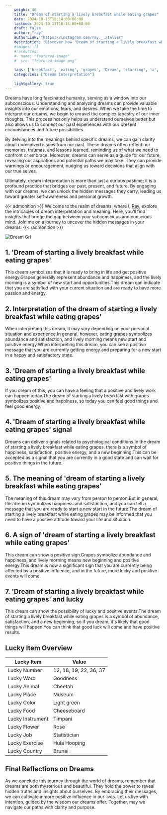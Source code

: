 ```yaml
---
    weight: 46
    title: "Dream of starting a lively breakfast while eating grapes"  # Assuming 'title' column exists
    date: 2024-10-13T18:14:00+08:00
    lastmod: 2024-10-13T18:14:00+08:00
    draft: false
    author: "ray"
    authorLink: "https://instagram.com/ray._.atelier"
    description: "Discover how 'Dream of starting a lively breakfast while eating grapes' can interpret your future and uncover its significant meanings in your life."
    #images: []
    #resources:
    #- name: "featured-image"
    #  src: "featured-image.png"
    
    tags: ['breakfast', 'eating', 'grapes', 'Dream', 'starting', 'a', 'of', 'while', 'lively']
    categories: ["Dream Interpretation"]
    
    lightgallery: true
---
```

    
Dreams have long fascinated humanity, serving as a window into our subconscious. Understanding and analyzing dreams can provide valuable insights into our emotions, fears, and desires. When we take the time to interpret our dreams, we begin to unravel the complex tapestry of our inner thoughts. This process not only helps us understand ourselves better but also allows us to connect our past experiences with our present circumstances and future possibilities.

By delving into the meanings behind specific dreams, we can gain clarity about unresolved issues from our past. These dreams often reflect our memories, traumas, and lessons learned, reminding us of what we need to confront or embrace. Moreover, dreams can serve as a guide for our future, revealing our aspirations and potential paths we may take. They can provide warnings or encouragement, nudging us toward decisions that align with our true selves.

Ultimately, dream interpretation is more than just a curious pastime; it is a profound practice that bridges our past, present, and future. By engaging with our dreams, we can unlock the hidden messages they carry, leading us toward greater self-awareness and personal growth.

{{< admonition >}}
Welcome to the realm of dreams, where I, [Ray](https://instagram.com/ray._.atelier), explore the intricacies of dream interpretation and meaning. Here, you’ll find insights that bridge the gap between your subconscious and conscious mind. Join me on a journey to uncover the hidden messages in your dreams.
{{< /admonition >}}

![Dream Grl](https://cdn.pixabay.com/photo/2017/11/02/03/35/gothic-2910057_1280.jpg "Dream Grl")

## 1. 'Dream of starting a lively breakfast while eating grapes'
This dream symbolizes that it is ready to bring in life and get positive energy.Grapes generally represent abundance and happiness, and the lively morning is a symbol of new start and opportunities.This dream can indicate that you are satisfied with your current situation and are ready to have more passion and energy.

## 2. Interpretation of the dream of starting a lively breakfast while eating grapes'
When interpreting this dream, it may vary depending on your personal situation and experience.In general, however, eating grapes symbolizes abundance and satisfaction, and lively morning means new start and positive energy.When interpreting this dream, you can see a positive message that you are currently getting energy and preparing for a new start in a happy and satisfactory state.

## 3. 'Dream of starting a lively breakfast while eating grapes'
If you dream of this, you can have a feeling that a positive and lively work can happen today.The dream of starting a lively breakfast with grapes symbolizes positive and happiness, so today you can feel good things and feel good energy.

## 4. 'Dream of starting a lively breakfast while eating grapes' signal
Dreams can deliver signals related to psychological conditions.In the dream of starting a lively breakfast while eating grapes, there is a symbol of happiness, satisfaction, positive energy, and a new beginning.This can be accepted as a signal that you are currently in a good state and can wait for positive things in the future.

## 5. The meaning of 'dream of starting a lively breakfast while eating grapes'
The meaning of this dream may vary from person to person.But in general, this dream symbolizes happiness and satisfaction, and you can tell a message that you are ready to start a new start in the future.The dream of starting a lively breakfast while eating grapes may be informed that you need to have a positive attitude toward your life and situation.

## 6. A sign of 'dream of starting a lively breakfast while eating grapes'
This dream can show a positive sign.Grapes symbolize abundance and happiness, and lively morning means new beginning and positive energy.This dream is now a significant sign that you are currently being affected by a positive influence, and in the future, more lucky and positive events will come.

## 7. 'Dream of starting a lively breakfast while eating grapes' and lucky
This dream can show the possibility of lucky and positive events.The dream of starting a lively breakfast while eating grapes is a symbol of abundance, satisfaction, and a new beginning, so if you dream, it's likely that good things will happen.You can think that good luck will come and have positive results.

## Lucky Item Overview
| Lucky Item          | Value              |
|---------------|--------------------|
| Lucky Number        | 12, 18, 19, 22, 36, 37  |
| Lucky Word          | Goodness |
| Lucky Animal        | Cheetah |
| Lucky Place         | Museum     |
| Lucky Color         | Light green     |
| Lucky Food          | Cheeseboard      |
| Lucky Instrument    | Timpani |
| Lucky Flower        | Rose    |
| Lucky Job           | Statistician       |
| Lucky Exercise      | Hula Hooping  |
| Lucky Country       | Brunei    |


##  Final Reflections on Dreams

As we conclude this journey through the world of dreams, remember that dreams are both mysterious and beautiful. They hold the power to reveal hidden truths and insights about ourselves. By embracing their messages, we can cultivate a more positive influence in our lives. Let us live with intention, guided by the wisdom our dreams offer. Together, may we navigate our paths with clarity and purpose.
